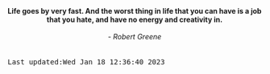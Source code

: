 
<div align="center"><b><span>Life goes by very fast. And the worst thing in life that you can have is a job that you hate, and have no energy and creativity in.</span></b><br><br><i> - Robert Greene</i></div>
<br><br><kbd>Last updated:Wed Jan 18 12:36:40 2023</kbd>